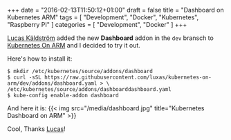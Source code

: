 +++
date = "2016-02-13T11:50:12+01:00"
draft = false
title = "Dashboard on Kubernetes ARM"
tags = [ "Development", "Docker", "Kubernetes", "Raspberry PI" ]
categories = [ "Development", "Docker" ]
+++

[Lucas Käldström](https://github.com/luxas) added the new __Dashboard__ addon
in the `dev` bransch to [Kubernetes On ARM](https://github.com/luxas/kubernetes-on-arm)
and I decided to try it out.
<!--more-->

Here's how to install it:

```shell
$ mkdir /etc/kubernetes/source/addons/dashboard
$ curl -sSL https://raw.githubusercontent.com/luxas/kubernetes-on-arm/dev/addons/dashboard.yaml > \ /etc/kubernetes/source/addons/dashboarddashboard.yaml
$ kube-config enable-addon dashboard
```

And here it is:
{{< img src="/media/dashboard.jpg" title="Kubernetes Dashboard on ARM" >}}

Cool, Thanks [Lucas](https://twitter.com/kubernetesonarm)!

